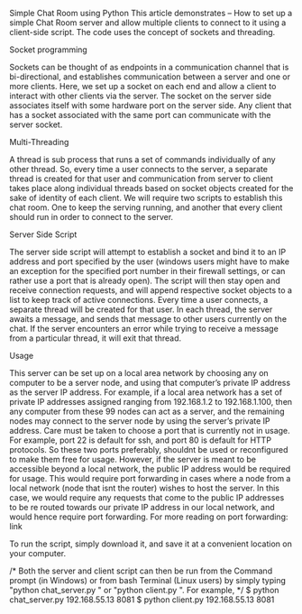 Simple Chat Room using Python
This article demonstrates – How to set up a simple Chat Room server and allow multiple clients to connect to it using a client-side script. The code uses the concept of sockets and threading.

Socket programming

Sockets can be thought of as endpoints in a communication channel that is bi-directional, and establishes communication between a server and one or more clients. Here, we set up a socket on each end and allow a client to interact with other clients via the server. The socket on the server side associates itself with some hardware port on the server side. Any client that has a socket associated with the same port can communicate with the server socket.



Multi-Threading

A thread is sub process that runs a set of commands individually of any other thread. So, every time a user connects to the server, a separate thread is created for that user and communication from server to client takes place along individual threads based on socket objects created for the sake of identity of each client.
We will require two scripts to establish this chat room. One to keep the serving running, and another that every client should run in order to connect to the server.

Server Side Script

The server side script will attempt to establish a socket and bind it to an IP address and port specified by the user (windows users might have to make an exception for the specified port number in their firewall settings, or can rather use a port that is already open). The script will then stay open and receive connection requests, and will append respective socket objects to a list to keep track of active connections. Every time a user connects,
a separate thread will be created for that user. In each thread, the server awaits a message, and sends that message to other users currently on the chat. If the server encounters an error while trying to receive a message from a particular thread, it will exit that thread.

Usage

This server can be set up on a local area network by choosing any on computer to be a server node, and using that computer’s private IP address as the server IP address.
For example, if a local area network has a set of private IP addresses assigned ranging from 192.168.1.2 to 192.168.1.100, then any computer from these 99 nodes can act as a server, and the remaining nodes may connect to the server node by using the server’s private IP address. Care must be taken to choose a port that is currently not in usage. For example, port 22 is default for ssh, and port 80 is default for HTTP protocols. So these two ports preferably, shouldnt be used or reconfigured to make them free for usage.
However, if the server is meant to be accessible beyond a local network, the public IP address would be required for usage. This would require port forwarding in cases where a node from a local network (node that isnt the router) wishes to host the server. In this case, we would require any requests that come to the public IP addresses to be re routed towards our private IP address in our local network, and would hence require port forwarding.
For more reading on port forwarding: link

To run the script, simply download it, and save it at a convenient location on your computer.

/* Both the server and client script can then be run
   from the Command prompt (in Windows) or from bash 
   Terminal (Linux users) by simply typing 
   "python chat_server.py  " or "python client.py  ". 
   For example, */
$ python chat_server.py 192.168.55.13 8081
$ python client.py 192.168.55.13 8081
